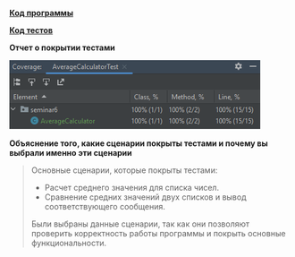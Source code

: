 **[Код программы](AverageCalculator.java)**

**[Код тестов](https://github.com/G-lova/UnitTests/blob/master/Test/seminar6/AverageCalculatorTest.java)**

**Отчет о покрытии тестами**

![Отчет о покрытии тестами](Coverage.png)

**Объяснение того, какие сценарии покрыты тестами и почему вы выбрали именно эти сценарии**

>Основные сценарии, которые покрыты тестами:
>- Расчет среднего значения для списка чисел.
>- Сравнение средних значений двух списков и вывод соответствующего сообщения.
>
>Были выбраны данные сценарии, так как они позволяют проверить корректность работы программы и покрыть основные функциональности.
